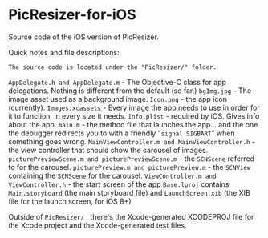 # PicResizer-for-iOS
Source code of the iOS version of PicResizer.

Quick notes and file descriptions:

`The source code is located under the "PicResizer/" folder.`

`AppDelegate.h and AppDelegate.m` - The Objective-C class for app delegations. Nothing is different from the default (so far.)
`bgImg.jpg` - The image asset used as a background image.
`Icon.png` - the app icon (currently).
`Images.xcassets` - Every image the app needs to use in order for it to function, in every size it needs.
`Info.plist` - required by iOS. Gives info about the app.
`main.m` - the method file that launches the app... and the one the debugger redirects you to with a friendly "`signal SIGBART`" when something goes wrong.
`MainViewController.m and MainViewController.h` - the view controller that should show the carousel of images.
`picturePreviewScene.m and picturePreviewScene.m` - the `SCNScene` referred to for the carousel.
`picturePreview.m and picturePreview.m` - the `SCNView` containing the `SCNScene` for the carousel.
`ViewController.m and ViewController.h` - the start screen of the app
`Base.lproj` contains `Main.storyboard` (the main storyboard file) and `LaunchScreen.xib` (the XIB file for the launch screen, for iOS 8+)

Outside of `PicResizer/` , there's the Xcode-generated XCODEPROJ file for the Xcode project and the Xcode-generated
test files.
